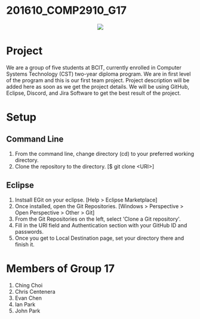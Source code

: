 # 201610_COMP2910_G17
<p align="center">
	<img src="http://students.bcitdev.com/A00869118/comp2910/bcit-cst.png"/>
</p>

<p>
	<h1>Project</h1>
	<p>We are a group of five students at BCIT, currently enrolled in Computer Systems Technology (CST) two-year diploma program. We are in first level of the program and this is our first team project. Project description will be added here as soon as we get the project details. We will be using GitHub, Eclipse, Discord, and Jira Software to get the best result of the project.</p>
</p>

<p>
	<h1>Setup</h1>
	<p>
		<h2>Command Line</h2>
		<ol>
			<li>From the command line, change directory (cd) to your preferred working directory.</li>
			<li>Clone the repository to the directory. [$ git clone &lt;URI&gt;]</li>
		</ol>
	</p>
	<p>
		<h2>Eclipse</h2>
		<ol>
			<li>Instsall EGit on your eclipse. [Help > Eclipse Marketplace]</li>
			<li>Once installed, open the Git Repositories. [Windows > Perspective > Open Perspective > Other > Git]</li>
			<li>From the Git Repositories on the left, select 'Clone a Git repository'.</li>
			<li>Fill in the URI field and Authentication section with your GitHub ID and passwords.</li>
			<li>Once you get to Local Destination page, set your directory there and finish it.</li>
		</ol>
	</p>
</p>


<p>
	<h1>Members of Group 17</h1>
	<ol>
		<li>Ching Choi</li>
		<li>Chris Centenera</li>
		<li>Evan Chen</li>
		<li>Ian Park</li>
		<li>John Park</li>
	</ol>
</p>

